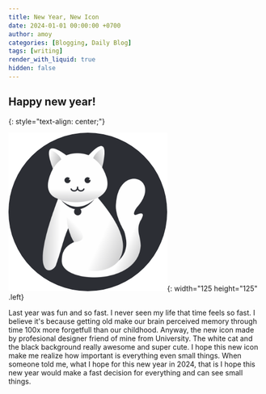 ```yaml
---
title: New Year, New Icon
date: 2024-01-01 00:00:00 +0700
author: amoy
categories: [Blogging, Daily Blog]
tags: [writing]
render_with_liquid: true
hidden: false
---
```


## Happy new year!
{: style="text-align: center;"}

![New Amoy Feels Icon](/assets/commons/IMG_20171122_0336a10-modified.png){: width="125 height="125" .left}

Last year was fun and so fast. I never seen my life that time feels so fast. I believe it's because getting old make our brain perceived memory through time 100x more forgetfull than our childhood. Anyway, the new icon made by profesional designer friend of mine from University. The white cat and the black background really awesome and super cute. I hope this new icon make me realize how important is everything even small things. When someone told me, what I hope for this new year in 2024, that is I hope this new year would make a fast decision for everything and can see small things.